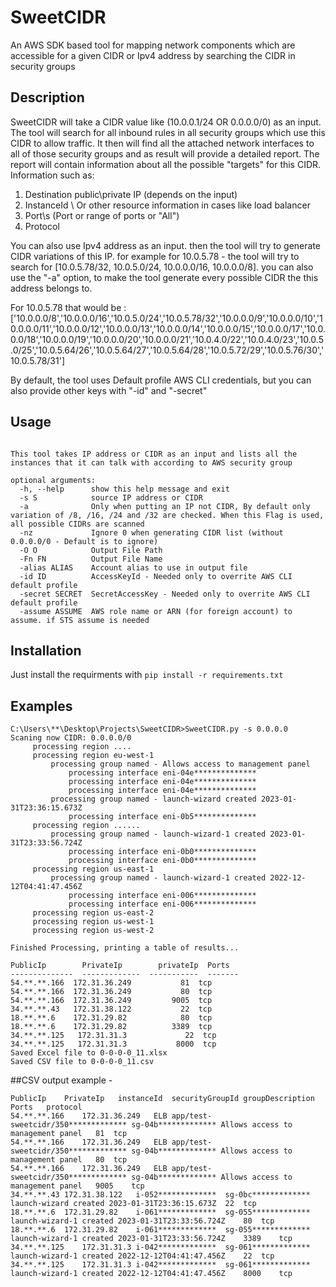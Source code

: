 # SweetCIDR
An AWS SDK based tool for mapping network components which are accessible for a given CIDR or Ipv4 address by searching the CIDR in security groups

## Description
SweetCIDR will take a CIDR value like (10.0.0.1/24 OR 0.0.0.0/0) as an input.
The tool will search for all inbound rules in all security groups which use this CIDR to allow traffic.
It then will find all the attached network interfaces to all of those security groups and as result will provide a detailed report.
The report will contain information about all the possible "targets" for this CIDR.
Information such as: 
  1. Destination public\private IP (depends on the input)
  2. InstanceId \ Or other resource information in cases like load balancer
  3. Port\s (Port or range of ports or "All")
  4. Protocol

You can also use Ipv4 address as an input. then the tool will try to generate CIDR variations of this IP.
for example for 10.0.5.78 - the tool will try to search for [10.0.5.78/32, 10.0.5.0/24,  10.0.0.0/16, 10.0.0.0/8].
you can also use the "-a" option, to make the tool generate every possible CIDR the this address belongs to.

For 10.0.5.78 that would be :
['10.0.0.0/8','10.0.0.0/16','10.0.5.0/24','10.0.5.78/32','10.0.0.0/9','10.0.0.0/10','10.0.0.0/11','10.0.0.0/12','10.0.0.0/13','10.0.0.0/14','10.0.0.0/15','10.0.0.0/17','10.0.0.0/18','10.0.0.0/19','10.0.0.0/20','10.0.0.0/21','10.0.4.0/22','10.0.4.0/23','10.0.5.0/25','10.0.5.64/26','10.0.5.64/27','10.0.5.64/28','10.0.5.72/29','10.0.5.76/30','10.0.5.78/31']

By default, the tool uses Default profile AWS CLI credentials, but you can also provide other keys with "-id" and "-secret"

## Usage

```usage: SweetCIDR.py [-h] [-s S] [-a] [-nz] [-O O] [-Fn FN] [-alias ALIAS] [-id ID] [-secret SECRET] [-assume ASSUME]

This tool takes IP address or CIDR as an input and lists all the instances that it can talk with according to AWS security group

optional arguments:
  -h, --help      show this help message and exit
  -s S            source IP address or CIDR
  -a              Only when putting an IP not CIDR, By default only variation of /8, /16, /24 and /32 are checked. When this Flag is used, all possible CIDRs are scanned
  -nz             Ignore 0 when generating CIDR list (without 0.0.0.0/0 - Default is to ignore)
  -O O            Output File Path
  -Fn FN          Output File Name
  -alias ALIAS    Account alias to use in output file
  -id ID          AccessKeyId - Needed only to overrite AWS CLI default profile
  -secret SECRET  SecretAccessKey - Needed only to overrite AWS CLI default profile
  -assume ASSUME  AWS role name or ARN (for foreign account) to assume. if STS assume is needed

```
## Installation
Just install the requirments with 
 ``` pip install -r requirements.txt ```

## Examples

```
C:\Users\**\Desktop\Projects\SweetCIDR>SweetCIDR.py -s 0.0.0.0
Scaning now CIDR: 0.0.0.0/0
     processing region ....
     processing region eu-west-1
         processing group named - Allows access to management panel
             processing interface eni-04e**************
             processing interface eni-04e**************
             processing interface eni-04e**************
         processing group named - launch-wizard created 2023-01-31T23:36:15.673Z
             processing interface eni-0b5**************
     processing region ......
         processing group named - launch-wizard-1 created 2023-01-31T23:33:56.724Z
             processing interface eni-0b0**************
             processing interface eni-0b0**************
     processing region us-east-1
         processing group named - launch-wizard-1 created 2022-12-12T04:41:47.456Z
             processing interface eni-006**************
             processing interface eni-006**************
     processing region us-east-2
     processing region us-west-1
     processing region us-west-2

Finished Processing, printing a table of results...

PublicIp        PrivateIp        privateIp  Ports
--------------  -------------  -----------  -------
54.**.**.166  172.31.36.249           81  tcp
54.**.**.166  172.31.36.249           80  tcp
54.**.**.166  172.31.36.249         9005  tcp
34.**.**.43   172.31.38.122           22  tcp
18.**.**.6    172.31.29.82            80  tcp
18.**.**.6    172.31.29.82          3389  tcp
34.**.**.125   172.31.31.3             22  tcp
34.**.**.125   172.31.31.3           8000  tcp
Saved Excel file to 0-0-0-0_11.xlsx
Saved CSV file to 0-0-0-0_11.csv
```
##CSV output example -
```  
PublicIp	PrivateIp	instanceId	securityGroupId	groupDescription	Ports	protocol
54.**.**.166	172.31.36.249	ELB app/test-sweetcidr/350*************	sg-04b*************	Allows access to management panel	81	tcp
54.**.**.166	172.31.36.249	ELB app/test-sweetcidr/350*************	sg-04b*************	Allows access to management panel	80	tcp
54.**.**.166	172.31.36.249	ELB app/test-sweetcidr/350*************	sg-04b*************	Allows access to management panel	9005	tcp
34.**.**.43	172.31.38.122	i-052*************	sg-0bc*************	launch-wizard created 2023-01-31T23:36:15.673Z	22	tcp
18.**.**.6	172.31.29.82	i-061*************	sg-055*************	launch-wizard-1 created 2023-01-31T23:33:56.724Z	80	tcp
18.**.**.6	172.31.29.82	i-061*************	sg-055*************	launch-wizard-1 created 2023-01-31T23:33:56.724Z	3389	tcp
34.**.**.125	172.31.31.3	i-042*************	sg-061*************	launch-wizard-1 created 2022-12-12T04:41:47.456Z	22	tcp
34.**.**.125	172.31.31.3	i-042*************	sg-061*************	launch-wizard-1 created 2022-12-12T04:41:47.456Z	8000	tcp
```


